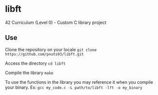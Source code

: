 # libft
42 Curriculum (Level 0) - Custom C library project

## Use

Clone the repository on your locale
`git clone https://github.com/pnuts93/libft.git`

Access the directory
`cd libft`

Compile the library
`make`

To use the functions in the library you may reference it when you compile your binary. Ex:
`gcc my_code.c -L path/to/libft -lft -o my_binary`
